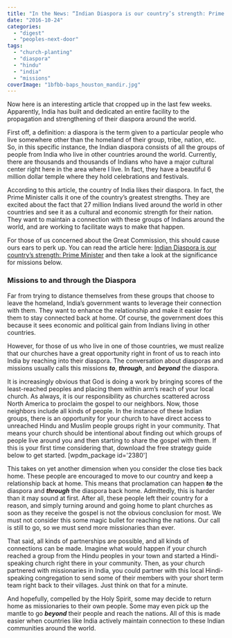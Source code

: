 ```yaml
---
title: "In the News: “Indian Diaspora is our country’s strength: Prime Minister”"
date: "2016-10-24"
categories: 
  - "digest"
  - "peoples-next-door"
tags: 
  - "church-planting"
  - "diaspora"
  - "hindu"
  - "india"
  - "missions"
coverImage: "1bfbb-baps_houston_mandir.jpg"
---
```


Now here is an interesting article that cropped up in the last few weeks. Apparently, India has built and dedicated an entire facility to the propagation and strengthening of their diaspora around the world.

First off, a definition: a diaspora is the term given to a particular people who live somewhere other than the homeland of their group, tribe, nation, etc. So, in this specific instance, the Indian diaspora consists of all the groups of people from India who live in other countries around the world. Currently, there are thousands and thousands of Indians who have a major cultural center right here in the area where I live. In fact, they have a beautiful 6 million dollar temple where they hold celebrations and festivals.

According to this article, the country of India likes their diaspora. In fact, the Prime Minister calls it one of the country’s greatest strengths. They are excited about the fact that 27 million Indians lived around the world in other countries and see it as a cultural and economic strength for their nation. They want to maintain a connection with these groups of Indians around the world, and are working to facilitate ways to make that happen.

For those of us concerned about the Great Commission, this should cause ours ears to perk up. You can read the article here: [Indian Diaspora is our country’s strength: Prime Minister](http://nricafe.com/indian-diaspora-countrys-strength-prime-minister/) and then take a look at the significance for missions below.

### **Missions to and through the Diaspora**

Far from trying to distance themselves from these groups that choose to leave the homeland, India’s government wants to leverage their connection with them. They want to enhance the relationship and make it easier for them to stay connected back at home. Of course, the government does this because it sees economic and political gain from Indians living in other countries.

However, for those of us who live in one of those countries, we must realize that our churches have a great opportunity right in front of us to reach into India by reaching into their diaspora. The conversation about diasporas and missions usually calls this missions **_to_**, **_through_**, and **_beyond_** the diaspora.

It is increasingly obvious that God is doing a work by bringing scores of the least-reached peoples and placing them within arm’s reach of your local church. As always, it is our responsibility as churches scattered across North America to proclaim the gospel to our neighbors. Now, those neighbors include all kinds of people. In the instance of these Indian groups, there is an opportunity for your church to have direct access to unreached Hindu and Muslim people groups right in your community. That means your church should be intentional about finding out which groups of people live around you and then starting to share the gospel with them. If this is your first time considering that, download the free strategy guide below to get started. \[wpdm\_package id='2380'\]

This takes on yet another dimension when you consider the close ties back home. These people are encouraged to move to our country and keep a relationship back at home. This means that proclamation can happen **_to_** the diaspora and **_through_** the diaspora back home. Admittedly, this is harder than it may sound at first. After all, these people left their country for a reason, and simply turning around and going home to plant churches as soon as they receive the gospel is not the obvious conclusion for most. We must not consider this some magic bullet for reaching the nations. Our call is still to go, so we must send more missionaries than ever.

That said, all kinds of partnerships are possible, and all kinds of connections can be made. Imagine what would happen if your church reached a group from the Hindu peoples in your town and started a Hindi-speaking church right there in your community. Then, as your church partnered with missionaries in India, you could partner with this local Hindi-speaking congregation to send some of their members with your short term team right back to their villages. Just think on that for a minute.

And hopefully, compelled by the Holy Spirit, some may decide to return home as missionaries to their own people. Some may even pick up the mantle to go **_beyond_** their people and reach the nations. All of this is made easier when countries like India actively maintain connection to these Indian communities around the world.
